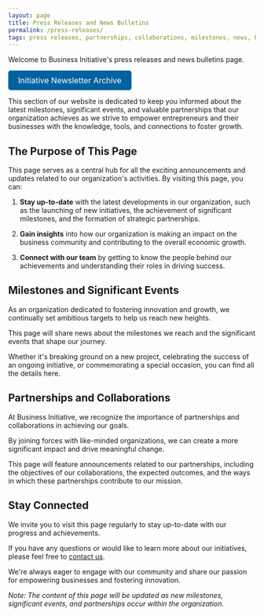 ```yaml
---
layout: page
title: Press Releases and News Bulletins
permalink: /press-releases/
tags: press releases, partnerships, collaborations, milestones, news, breaking news, significant events
---
```


Welcome to Business Initiative's press releases and news bulletins page.

<a href="https://newsletter.businessinitiative.org/" style="display: inline-block; padding: 10px 20px; font-size: 16px; color: white; background-color: #0063A0; text-align: center; text-decoration: none; border-radius: 5px;">Initiative Newsletter Archive</a>

This section of our website is dedicated to keep you informed about the latest milestones, significant events, and valuable partnerships that our organization achieves as we strive to empower entrepreneurs and their businesses with the knowledge, tools, and connections to foster growth.

## The Purpose of This Page

This page serves as a central hub for all the exciting announcements and updates related to our organization's activities. By visiting this page, you can:

1.  **Stay up-to-date** with the latest developments in our organization, such as the launching of new initiatives, the achievement of significant milestones, and the formation of strategic partnerships.

2.  **Gain insights** into how our organization is making an impact on the business community and contributing to the overall economic growth.

3.  **Connect with our team** by getting to know the people behind our achievements and understanding their roles in driving success.

## Milestones and Significant Events

As an organization dedicated to fostering innovation and growth, we continually set ambitious targets to help us reach new heights. 

This page will share news about the milestones we reach and the significant events that shape our journey. 

Whether it's breaking ground on a new project, celebrating the success of an ongoing initiative, or commemorating a special occasion, you can find all the details here.

## Partnerships and Collaborations

At Business Initiative, we recognize the importance of partnerships and collaborations in achieving our goals. 

By joining forces with like-minded organizations, we can create a more significant impact and drive meaningful change. 

This page will feature announcements related to our partnerships, including the objectives of our collaborations, the expected outcomes, and the ways in which these partnerships contribute to our mission.

## Stay Connected

We invite you to visit this page regularly to stay up-to-date with our progress and achievements. 

If you have any questions or would like to learn more about our initiatives, please feel free to [contact us](https://www.businessinitiative.org/contact/). 

We're always eager to engage with our community and share our passion for empowering businesses and fostering innovation.

*Note: The content of this page will be updated as new milestones, significant events, and partnerships occur within the organization.*
